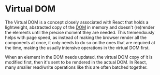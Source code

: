 # Virtual DOM

The Virtual DOM is a concept closely associated with React that holds a lightweight, abstracted copy of the [DOM](DOM.md) in memory and doesn't (re)render the elements until the precise moment they are needed. This tremendously helps with page speed, as instead of making the browser render all the components at once, it only needs to do so on the ones that are required at the time, making the usually intensive operations in the virtual DOM first.

When an element in the DOM needs updated, the virtual DOM copy of it is modified first, then it's sent to be rendered in the actual DOM. In React, many smaller read/write operations like this are often batched together.
